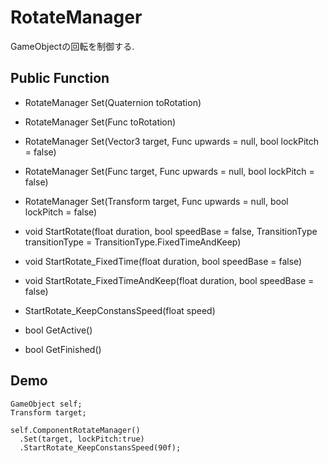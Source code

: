 # RotateManager
GameObjectの回転を制御する.
## Public Function

* RotateManager Set(Quaternion toRotation)
* RotateManager Set(Func<Quaternion> toRotation)
* RotateManager Set(Vector3 target, Func<Vector3> upwards = null, bool lockPitch = false)
* RotateManager Set(Func<Vector3> target, Func<Vector3> upwards = null, bool lockPitch = false)
* RotateManager Set(Transform target, Func<Vector3> upwards = null, bool lockPitch = false)

* void StartRotate(float duration, bool speedBase = false, TransitionType transitionType = TransitionType.FixedTimeAndKeep)
* void StartRotate_FixedTime(float duration, bool speedBase = false)
* void StartRotate_FixedTimeAndKeep(float duration, bool speedBase = false)
* StartRotate_KeepConstansSpeed(float speed)
  
* bool GetActive()
* bool GetFinished()
  
## Demo
```
GameObject self;
Transform target;
  
self.ComponentRotateManager()
  .Set(target, lockPitch:true)
  .StartRotate_KeepConstansSpeed(90f);
```
